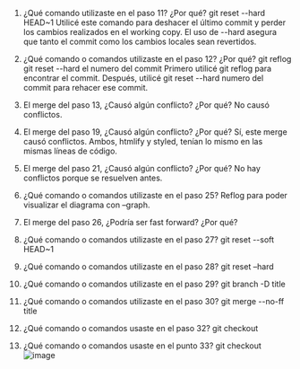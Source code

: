 1. ¿Qué comando utilizaste en el paso 11? ¿Por qué?
git reset --hard HEAD~1
Utilicé este comando para deshacer el último commit y perder los cambios realizados en el working copy. El uso de --hard asegura que tanto el commit como los cambios locales sean revertidos.

2. ¿Qué comando o comandos utilizaste en el paso 12? ¿Por qué?
git reflog
git reset --hard el numero del commit
Primero utilicé git reflog para encontrar el commit. Después, utilicé git reset --hard numero del commit para rehacer ese commit.

3. El merge del paso 13, ¿Causó algún conflicto? ¿Por qué?
No causó conflictos.

 4. El merge del paso 19, ¿Causó algún conflicto? ¿Por qué?
 Sí, este merge causó conflictos. Ambos, htmlify y styled, tenían lo mismo en las mismas líneas de código.

5. El merge del paso 21, ¿Causó algún conflicto? ¿Por qué?
No hay conflictos porque se resuelven antes.

6. ¿Qué comando o comandos utilizaste en el paso 25?
Reflog para poder visualizar el diagrama con –graph.

7. El merge del paso 26, ¿Podría ser fast forward? ¿Por qué?

8. ¿Qué comando o comandos utilizaste en el paso 27?
git reset --soft HEAD~1

9. ¿Qué comando o comandos utilizaste en el paso 28?
git reset –hard

10. ¿Qué comando o comandos utilizaste en el paso 29?
 git branch -D title

11. ¿Qué comando o comandos utilizaste en el paso 30?
git merge --no-ff title

12. ¿Qué comando o comandos usaste en el paso 32?
git checkout 

13. ¿Qué comando o comandos usaste en el punto 33?
git checkout 
![image](https://github.com/user-attachments/assets/70114af3-0dd7-451e-a034-ad06f12dcf6e)
